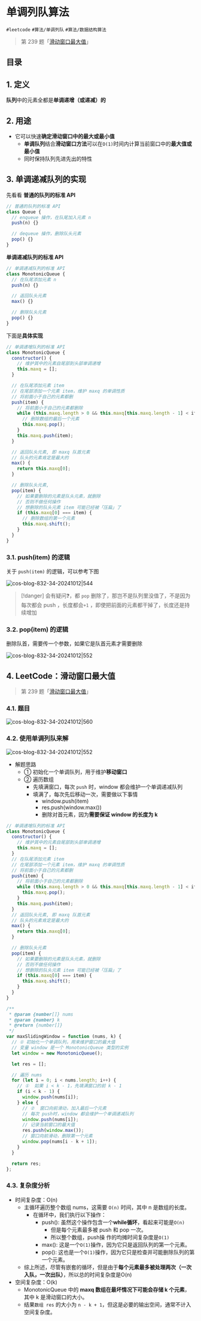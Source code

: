 
# 单调列队算法


`#leetcode` `#算法/单调列队` `#算法/数据结构算法`   

>  第 239 题「[滑动窗口最大值](https://leetcode.cn/problems/sliding-window-maximum)」


## 目录
<!-- toc -->
 ## 1. 定义 

**队列**中的元素全都是**单调递增（或递减）的** 

## 2. 用途

- 它可以快速**确定滑动窗口中的最大或最小值**
	- **单调队列**结合**滑动窗口方法**可以在`O(1)`时间内计算当前窗口中的**最大值或最小值**
	- 同时保持队列先进先出的特性

## 3. 单调递减队列的实现

先看看 **普通的队列的标准 API**

```javascript
// 普通的队列的标准 API
class Queue {
  // enqueue 操作，在队尾加入元素 n
  push(n) {}

  // dequeue 操作，删除队头元素
  pop() {}
}
```

**单调递减队列的标准 API**

```javascript 
// 单调递减队列的标准 API
class MonotonicQueue {
  // 在队尾添加元素 n
  push(n) {}

  // 返回队头元素
  max() {}

  // 删除队头元素
  pop() {}
}
```

下面是**具体实现**

```javascript  hl:14,32,26
// 单调递增队列的标准 API
class MonotonicQueue {
  constructor() {
    // 维护其中的元素自尾部到头部单调递增
    this.maxq = [];
  }

  // 在队尾添加元素 item
  // 在尾部添加一个元素 item，维护 maxq 的单调性质
  // 将前面小于自己的元素都删
  push(item) {
    // 将前面小于自己的元素都删除
    while (this.maxq.length > 0 && this.maxq[this.maxq.length - 1] < item) {
      // 删除数组的最后一个元素
      this.maxq.pop();
    }
    this.maxq.push(item);
  }

  // 返回队头元素, 即 maxq 队首元素
  // 队头的元素肯定是最大的
  max() {
    return this.maxq[0];
  }

  // 删除队头元素,
  pop(item) {
    // 如果要删除的元素是队头元素，就删除
    // 否则不做任何操作
    // 想删除的队头元素 item 可能已经被「压扁」了
    if (this.maxq[0] === item) {
      // 删除数组的第一个元素
      this.maxq.shift();
    }
  }
}
```

### 3.1. push(item) 的逻辑

关于 `push(item)` 的逻辑，可以参考下图

![cos-blog-832-34-20241012|544](https://blog-1310531898.cos.ap-beijing.myqcloud.com/832-34-20241012/Pasted%20image%2020240811093920.png)

> [!danger]
>  会有疑问❓，都 `pop` 删除了，那岂不是队列里没值了，不是因为每次都会 push ，长度都会`+1` ，即使把前面的元素都干掉了，长度还是持续增加

### 3.2. pop(item) 的逻辑

删除队首，需要传一个参数，如果它是队首元素才需要删除

![cos-blog-832-34-20241012|552](https://blog-1310531898.cos.ap-beijing.myqcloud.com/832-34-20241012/Pasted%20image%2020240811095429.png)

## 4. LeetCode：滑动窗口最大值

> 第 239 题「[滑动窗口最大值](https://leetcode.cn/problems/sliding-window-maximum)」

### 4.1. 题目

![cos-blog-832-34-20241012|560](https://blog-1310531898.cos.ap-beijing.myqcloud.com/832-34-20241012/Pasted%20image%2020240811080541.png)

### 4.2. 使用单调列队来解

![cos-blog-832-34-20241012|552](https://blog-1310531898.cos.ap-beijing.myqcloud.com/832-34-20241012/Pasted%20image%2020240811101243.png)

- 解题思路
	- ① 初始化一个单调队列，用于维护**移动窗口**
	- ② 遍历数组
		- 先填满窗口，每次 `push` 时，window 都会维护一个单调递减队列
		- 填满了，每次先后移动一次，需要做以下事情
			- window.push(item)
			- res.push(window.max())
			- 删除对首元素，因为**需要保证 window 的长度为 k**

```javascript hl:55,42
// 单调递增队列的标准 API
class MonotonicQueue {
  constructor() {
    // 维护其中的元素自尾部到头部单调递增
    this.maxq = [];
  }
  // 在队尾添加元素 item
  // 在尾部添加一个元素 item，维护 maxq 的单调性质
  // 将前面小于自己的元素都删
  push(item) {
    // 将前面小于自己的元素都删除
    while (this.maxq.length > 0 && this.maxq[this.maxq.length - 1] < item) {
      this.maxq.pop();
    }
    this.maxq.push(item);
  }
  // 返回队头元素, 即 maxq 队首元素
  // 队头的元素肯定是最大的
  max() {
    return this.maxq[0];
  }

  // 删除队头元素
  pop(item) {
    // 如果要删除的元素是队头元素，就删除
    // 否则不做任何操作
    // 想删除的队头元素 item 可能已经被「压扁」了
    if (this.maxq[0] === item) {
      this.maxq.shift();
    }
  }
}

/**
 * @param {number[]} nums
 * @param {number} k
 * @return {number[]}
 */
var maxSlidingWindow = function (nums, k) {
  // ① 初始化一个单调队列，用来维护窗口的最大值
  // 变量 window 是一个 MonotonicQueue 类型的实例
  let window = new MonotonicQueue();

  let res = [];

  // 遍历 nums
  for (let i = 0; i < nums.length; i++) {
    // ①  如果 i < k - 1，先填满窗口的前 k - 1
    if (i < k - 1) {
      window.push(nums[i]);
    } else {
      // ②  窗口向前滑动，加入最后一个元素
      // 每次 push时，window 都会维护一个单调递减队列
      window.push(nums[i]);
      // 记录当前窗口的最大值
      res.push(window.max());
      // 窗口向前滑动，删除第一个元素
      window.pop(nums[i - k + 1]);
    }
  }

  return res;
};

```

### 4.3. 复杂度分析

- 时间复杂度：O(n)
   - 主循环遍历整个数组 nums，这需要 `O(n)` 时间，其中 n 是数组的长度。
      - 在循环中，我们执行以下操作：
         - push(): 虽然这个操作包含一个**while循环**，看起来可能是`O(n)`
            -  但是每个元素最多被 push 和 pop 一次。
            -  所以整个数组，push操 作的均摊时间复杂度是`O(1)` 
         - max(): 这是一个`O(1)`操作，因为它只是返回队列的第一个元素。
         - pop(): 这也是一个`O(1)`操作，因为它只是检查并可能删除队列的第一个元素。
   - 综上所述，尽管有嵌套的循环，但是由于**每个元素最多被处理两次（一次入队，一次出队）**，所以总的时间复杂度是O(n)
- 空间复杂度：O(k)
	- MonotonicQueue 中的 **maxq 数组在最坏情况下可能会存储 k 个元素**，其中 k 是滑动窗口的大小。
	- 结果`数组 res` 的大小为 `n - k + 1`，但这是必要的输出空间，通常不计入空间复杂度。

